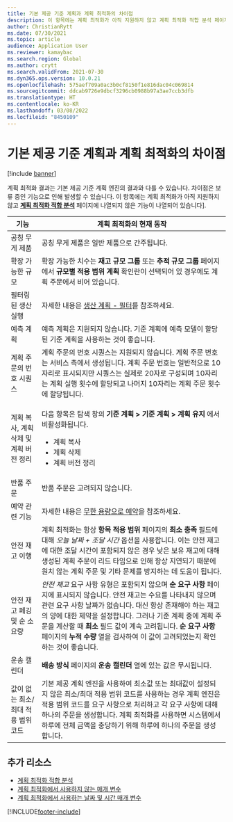 ```yaml
---
title: 기본 제공 기준 계획과 계획 최적화의 차이점
description: 이 항목에는 계획 최적화가 아직 지원하지 않고 계획 최적화 적합 분석 페이지에 나열되지 않은 기능이 나열되어 있습니다.
author: ChristianRytt
ms.date: 07/30/2021
ms.topic: article
audience: Application User
ms.reviewer: kamaybac
ms.search.region: Global
ms.author: crytt
ms.search.validFrom: 2021-07-30
ms.dyn365.ops.version: 10.0.21
ms.openlocfilehash: 575aef709a0ac3b0cf8150f1e816dac04c069814
ms.sourcegitcommit: ddcab9726e9dbcf3296cb0988b97a3ae7ccb3dfb
ms.translationtype: HT
ms.contentlocale: ko-KR
ms.lasthandoff: 03/08/2022
ms.locfileid: "8450109"
---
```

# <a name="differences-between-built-in-master-planning-and-planning-optimization"></a>기본 제공 기준 계획과 계획 최적화의 차이점

[!include [banner](../../includes/banner.md)]

계획 최적화 결과는 기본 제공 기준 계획 엔진의 결과와 다를 수 있습니다. 차이점은 보류 중인 기능으로 인해 발생할 수 있습니다. 이 항목에는 계획 최적화가 아직 지원하지 않고 **[계획 최적화 적합 분석](planning-optimization-fit-analysis.md)** 페이지에 나열되지 않은 기능이 나열되어 있습니다].

| 기능 | 계획 최적화의 현재 동작 |
|---|---|
| 공칭 무게 제품 | 공칭 무게 제품은 일반 제품으로 간주됩니다.|
| 확장 가능한 규모 | 확장 가능한 치수는 **재고 규모 그룹** 또는 **추적 규모 그룹** 페이지에서 **규모별 적용 범위 계획** 확인란이 선택되어 있 경우에도 계획 주문에서 비어 있습니다. |
| 필터링된 생산 실행 | 자세한 내용은 [생산 계획 - 필터](production-planning.md#filters)를 참조하세요. |
| 예측 계획 | 예측 계획은 지원되지 않습니다. 기준 계획에 예측 모델이 할당된 기준 계획을 사용하는 것이 좋습니다. |
| 계획 주문의 번호 시퀀스 | 계획 주문의 번호 시퀀스는 지원되지 않습니다. 계획 주문 번호는 서비스 측에서 생성됩니다. 계획 주문 번호는 일반적으로 10자리로 표시되지만 시퀀스는 실제로 20자로 구성되며 10자리는 계획 실행 횟수에 할당되고 나머지 10자리는 계획 주문 횟수에 할당됩니다. |
| 계획 복사, 계획 삭제 및 계획 버전 정리 | <p>다음 항목은 탐색 창의 **기준 계획 \> 기준 계획 \> 계획 유지** 에서 비활성화됩니다.</p><ul><li>계획 복사</li><li>계획 삭제</li><li>계획 버전 정리</li></ul> |
| 반품 주문 | 반품 주문은 고려되지 않습니다. |
| 예약 관련 기능 | 자세한 내용은 [무한 용량으로 예약](infinite-capacity-planning.md#limitations)을 참조하세요. |
| 안전 재고 이행 | 계획 최적화는 항상 **항목 적용 범위** 페이지의 **최소 충족** 필드에 대해 *오늘 날짜 + 조달 시간* 옵션을 사용합니다. 이는 안전 재고에 대한 조달 시간이 포함되지 않은 경우 낮은 보유 재고에 대해 생성된 계획 주문이 리드 타임으로 인해 항상 지연되기 때문에 원치 않는 계획 주문 및 기타 문제를 방지하는 데 도움이 됩니다. |
| 안전 재고 페깅 및 순 소요량 | *안전 재고* 요구 사항 유형은 포함되지 않으며 **순 요구 사항** 페이지에 표시되지 않습니다. 안전 재고는 수요를 나타내지 않으며 관련 요구 사항 날짜가 없습니다. 대신 항상 존재해야 하는 재고의 양에 대한 제약을 설정합니다. 그러나 기준 계획 중에 계획 주문을 계산할 때 **최소** 필드 값이 계속 고려됩니다. **순 요구 사항** 페이지의 **누적 수량** 열을 검사하여 이 값이 고려되었는지 확인하는 것이 좋습니다. |
| 운송 캘린더 | **배송 방식** 페이지의 **운송 캘린더** 열에 있는 값은 무시됩니다. |
| 값이 없는 최소/최대 적용 범위 코드| 기본 제공 계획 엔진을 사용하여 최소값 또는 최대값이 설정되지 않은 최소/최대 적용 범위 코드를 사용하는 경우 계획 엔진은 적용 범위 코드를 요구 사항으로 처리하고 각 요구 사항에 대해 하나의 주문을 생성합니다. 계획 최적화를 사용하면 시스템에서 하루에 전체 금액을 충당하기 위해 하루에 하나의 주문을 생성합니다.  |

## <a name="additional-resources"></a>추가 리소스

- [계획 최적화 적합 분석](planning-optimization-fit-analysis.md)
- [계획 최적화에서 사용하지 않는 매개 변수](not-used-parameters.md)
- [계획 최적화에서 사용하는 날짜 및 시간 매개 변수](date-time-used.md)

[!INCLUDE[footer-include](../../../includes/footer-banner.md)]
